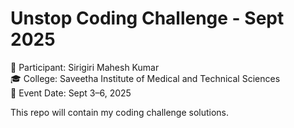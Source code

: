 # Unstop Coding Challenge - Sept 2025

👤 Participant: Sirigiri Mahesh Kumar  
🎓 College: Saveetha Institute of Medical and Technical Sciences  
📅 Event Date: Sept 3–6, 2025  

This repo will contain my coding challenge solutions.
